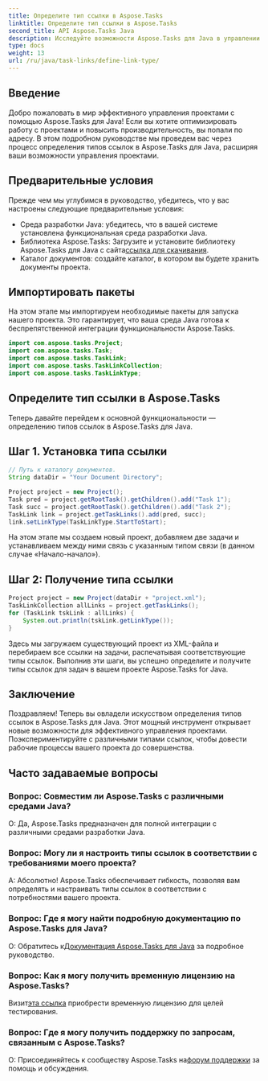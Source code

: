```yaml
---
title: Определите тип ссылки в Aspose.Tasks
linktitle: Определите тип ссылки в Aspose.Tasks
second_title: API Aspose.Tasks Java
description: Исследуйте возможности Aspose.Tasks для Java в управлении проектами. С легкостью определяйте и настраивайте типы ссылок с помощью нашего пошагового руководства.
type: docs
weight: 13
url: /ru/java/task-links/define-link-type/
---
```

## Введение
Добро пожаловать в мир эффективного управления проектами с помощью Aspose.Tasks для Java! Если вы хотите оптимизировать работу с проектами и повысить производительность, вы попали по адресу. В этом подробном руководстве мы проведем вас через процесс определения типов ссылок в Aspose.Tasks для Java, расширяя ваши возможности управления проектами.
## Предварительные условия
Прежде чем мы углубимся в руководство, убедитесь, что у вас настроены следующие предварительные условия:
- Среда разработки Java: убедитесь, что в вашей системе установлена функциональная среда разработки Java.
-  Библиотека Aspose.Tasks: Загрузите и установите библиотеку Aspose.Tasks для Java с сайта[ссылка для скачивания](https://releases.aspose.com/tasks/java/).
- Каталог документов: создайте каталог, в котором вы будете хранить документы проекта.
## Импортировать пакеты
На этом этапе мы импортируем необходимые пакеты для запуска нашего проекта. Это гарантирует, что ваша среда Java готова к беспрепятственной интеграции функциональности Aspose.Tasks.
```java
import com.aspose.tasks.Project;
import com.aspose.tasks.Task;
import com.aspose.tasks.TaskLink;
import com.aspose.tasks.TaskLinkCollection;
import com.aspose.tasks.TaskLinkType;
```
## Определите тип ссылки в Aspose.Tasks
Теперь давайте перейдем к основной функциональности — определению типов ссылок в Aspose.Tasks для Java.
## Шаг 1. Установка типа ссылки
```java
// Путь к каталогу документов.
String dataDir = "Your Document Directory";

Project project = new Project();
Task pred = project.getRootTask().getChildren().add("Task 1");
Task succ = project.getRootTask().getChildren().add("Task 2");
TaskLink link = project.getTaskLinks().add(pred, succ);
link.setLinkType(TaskLinkType.StartToStart);
```
На этом этапе мы создаем новый проект, добавляем две задачи и устанавливаем между ними связь с указанным типом связи (в данном случае «Начало-начало»).
## Шаг 2: Получение типа ссылки
```java
Project project = new Project(dataDir + "project.xml");
TaskLinkCollection allLinks = project.getTaskLinks();
for (TaskLink tskLink : allLinks) {
    System.out.println(tskLink.getLinkType());
}
```
Здесь мы загружаем существующий проект из XML-файла и перебираем все ссылки на задачи, распечатывая соответствующие типы ссылок.
Выполнив эти шаги, вы успешно определите и получите типы ссылок для задач в вашем проекте Aspose.Tasks for Java.
## Заключение
Поздравляем! Теперь вы овладели искусством определения типов ссылок в Aspose.Tasks для Java. Этот мощный инструмент открывает новые возможности для эффективного управления проектами. Поэкспериментируйте с различными типами ссылок, чтобы довести рабочие процессы вашего проекта до совершенства.
## Часто задаваемые вопросы
### Вопрос: Совместим ли Aspose.Tasks с различными средами Java?
О: Да, Aspose.Tasks предназначен для полной интеграции с различными средами разработки Java.
### Вопрос: Могу ли я настроить типы ссылок в соответствии с требованиями моего проекта?
А: Абсолютно! Aspose.Tasks обеспечивает гибкость, позволяя вам определять и настраивать типы ссылок в соответствии с потребностями вашего проекта.
### Вопрос: Где я могу найти подробную документацию по Aspose.Tasks для Java?
 О: Обратитесь к[Документация Aspose.Tasks для Java](https://reference.aspose.com/tasks/java/) за подробное руководство.
### Вопрос: Как я могу получить временную лицензию на Aspose.Tasks?
 Визит[эта ссылка](https://purchase.aspose.com/temporary-license/) приобрести временную лицензию для целей тестирования.
### Вопрос: Где я могу получить поддержку по запросам, связанным с Aspose.Tasks?
 О: Присоединяйтесь к сообществу Aspose.Tasks на[форум поддержки](https://forum.aspose.com/c/tasks/15) за помощь и обсуждения.